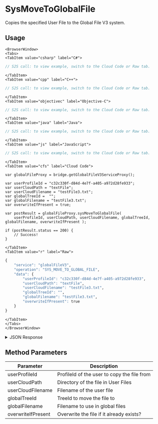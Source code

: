 # SysMoveToGlobalFile

Copies the specified User File to the Global File V3 system.

<PartialServop service_name="globalFileV3" operation_name="SYS_MOVE_TO_GLOBAL_FILE" />

## Usage

```mdx-code-block
<BrowserWindow>
<Tabs>
<TabItem value="csharp" label="C#">
```

```csharp
// S2S call: to view example, switch to the Cloud Code or Raw tab.
```

```mdx-code-block
</TabItem>
<TabItem value="cpp" label="C++">
```

```cpp
// S2S call: to view example, switch to the Cloud Code or Raw tab.
```

```mdx-code-block
</TabItem>
<TabItem value="objectivec" label="Objective-C">
```

```objectivec
// S2S call: to view example, switch to the Cloud Code or Raw tab.
```

```mdx-code-block
</TabItem>
<TabItem value="java" label="Java">
```

```java
// S2S call: to view example, switch to the Cloud Code or Raw tab.
```

```mdx-code-block
</TabItem>
<TabItem value="js" label="JavaScript">
```

```javascript
// S2S call: to view example, switch to the Cloud Code or Raw tab.
```

```mdx-code-block
</TabItem>
<TabItem value="cfs" label="Cloud Code">
```

```cfscript
var globalFileProxy = bridge.getGlobalFileV3ServiceProxy();

var userProfileId = "c32c330f-d84d-4e7f-a405-a972d28fe933";
var userCloudPath = "textFile";
var userCloudFilename = "testFile3.txt";
var globalTreeId =  "";
var globalFilename = "testFile3.txt";
var overwriteIfPresent = true;

var postResult = globalFileProxy.sysMoveToGlobalFile(
    userProfileId, userCloudPath, userCloudFilename, globalTreeId, globalFilename, overwriteIfPresent );

if (postResult.status == 200) {
    // Success!
}
```

```mdx-code-block
</TabItem>
<TabItem value="r" label="Raw">
```

```r
{
	"service": "globalFileV3",
	"operation": "SYS_MOVE_TO_GLOBAL_FILE",
	"data": {
        "userProfileId": "c32c330f-d84d-4e7f-a405-a972d28fe933",
        "userCloudPath": "textFile",
        "userCloudFilename": "testFile3.txt",
        "globalTreeId": "",
        "globalFilename": "testFile3.txt",
        "overwriteIfPresent": true
	}
}
```

```mdx-code-block
</TabItem>
</Tabs>
</BrowserWindow>
```

<details>
<summary>JSON Response</summary>

```json
{
    "status": 200,
    "data": {
        "fileId": "34abacc5-c048-4bcc-a3ce-8eb751a718a6",
        "treeId": "",
        "fileName": "testFile3.txt",
        "contentMd5": "2mmQd5nAOUhpptej1Gf5wA==",
        "fileSize": 20,
        "dateUploaded": 1587695812000,
        "etag": "da69907799c0394869a6d7a3d467f9c0",
        "version": 1,
        "url": "https://api.braincloudservers.com/files/bc/g/21774/f/34abacc5-c048-4bcc-a3ce-8eb751a718a6/V1/testFile3.txt"
    }
}
```
</details>

## Method Parameters
Parameter | Description
--------- | -----------
userProfileId | ProfileId of the user to copy the file from
userCloudPath | Directory of the file in User Files
userCloudFilename | Filename of the user file
globalTreeId | TreeId to move the file to
globalFilename | Filename to use in global files
overwriteIfPresent | Overwrite the file if it already exists?


